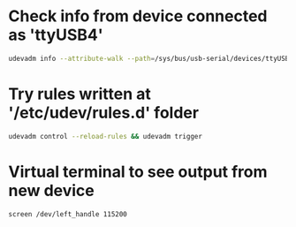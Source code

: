 
# Check info from device connected as 'ttyUSB4'
```bash
udevadm info --attribute-walk --path=/sys/bus/usb-serial/devices/ttyUSB4
```
# Try rules written at '/etc/udev/rules.d' folder
```bash
udevadm control --reload-rules && udevadm trigger
```

# Virtual terminal to see output from new device
```bash
screen /dev/left_handle 115200
```
